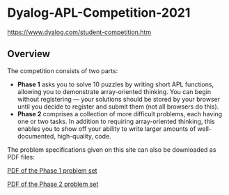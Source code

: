 # Dyalog-APL-Competition-2021
https://www.dyalog.com/student-competition.htm

## Overview
The competition consists of two parts:

- **Phase 1** asks you to solve 10 puzzles by writing short APL functions, allowing you to demonstrate array-oriented thinking. You can begin without registering — your solutions should be stored by your browser until you decide to register and submit them (not all browsers do this).
- **Phase 2** comprises a collection of more difficult problems, each having one or two tasks. In addition to requiring array-oriented thinking, this enables you to show off your ability to write larger amounts of well-documented, high-quality, code.

The problem specifications given on this site can also be downloaded as PDF files:

[PDF of the Phase 1 problem set](https://www.dyalogaplcompetition.com/Downloads/Phase%201%20Problems.pdf)

[PDF of the Phase 2 problem set](https://www.dyalogaplcompetition.com/Downloads/Phase%202%20Problems.pdf)
